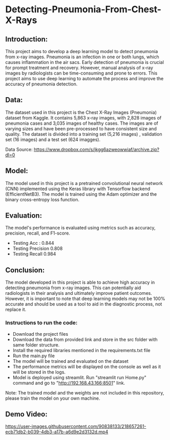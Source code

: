 # Detecting-Pneumonia-From-Chest-X-Rays

## Introduction:
This project aims to develop a deep learning model to detect pneumonia from x-ray images. Pneumonia is an infection in one or both lungs, which causes inflammation in the air sacs. Early detection of pneumonia is crucial for prompt treatment and recovery. However, manual analysis of x-ray images by radiologists can be time-consuming and prone to errors. This project aims to use deep learning to automate the process and improve the accuracy of pneumonia detection.

## Data:
The dataset used in this project is the Chest X-Ray Images (Pneumonia) dataset from Kaggle. It contains 5,863 x-ray images, with 2,828 images of pneumonia cases and 3,035 images of healthy cases. The images are of varying sizes and have been pre-processed to have consistent size and quality. The dataset is divided into a training set (5,216 images) , validation set (16 images) and a test set (624 imagges).

Data Source: https://www.dropbox.com/s/jkgg6azweowwiaf/archive.zip?dl=0

## Model:
The model used in this project is a pretrained convolutional neural network (CNN) implemented using the Keras library with Tensorflow backend (EfficientNetB3). The model is trained using the Adam optimizer and the binary cross-entropy loss function.

## Evaluation:
The model's performance is evaluated using metrics such as accuracy, precision, recall, and F1-score.
- Testing Acc :  0.844
- Testing Precision  0.808
- Testing Recall  0.984

## Conclusion:
The model developed in this project is able to achieve high accuracy in detecting pneumonia from x-ray images. This can potentially aid radiologists in their analysis and ultimately improve patient outcomes. However, it is important to note that deep learning models may not be 100% accurate and should be used as a tool to aid in the diagnostic process, not replace it.

### Instructions to run the code:

- Download the project files
- Download the data from provided link and store in the src folder with same folder structure.
- Install the required libraries mentioned in the requirements.txt file
- Run the main.py file
- The model will be trained and evaluated on the dataset
- The performance metrics will be displayed on the console as well as it will be stored in the logs.
- Model is deployed using streamlit. Run "streamlit run Home.py" command and go to "http://192.168.43.166:8501" link.

Note: The trained model and the weights are not included in this repository, please train the model on your own machine.

## Demo Video:




https://user-images.githubusercontent.com/90838133/218657261-ecb71db2-b039-4db3-a17b-a6d9e2d3132d.mp4

